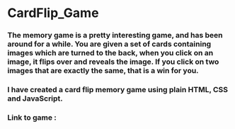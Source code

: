 # CardFlip_Game

### The memory game is a pretty interesting game, and has been around for a while. You are given a set of cards containing images which are turned to the back, when you click on an image, it flips over and reveals the image. If you click on two images that are exactly the same, that is a win for you.

### I have created a card flip memory game using plain HTML, CSS and JavaScript.

### Link to game : 
